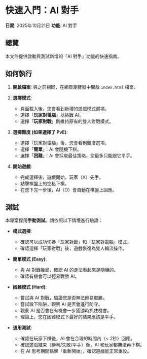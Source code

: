 # 快速入門：AI 對手

**日期**: 2025年10月21日
**功能**: AI 對手

## 總覽

本文件提供啟動與測試新增的「AI 對手」功能的快速指南。

## 如何執行

1.  **開啟檔案**: 與之前相同，在網頁瀏覽器中開啟 `index.html` 檔案。

2.  **選擇模式**:
    -   頁面載入後，您會看到新增的遊戲模式選項。
    -   選擇「**玩家對電腦**」以挑戰 AI。
    -   選擇「**玩家對戰**」則維持原有的雙人對戰模式。

3.  **選擇難度 (如果選擇了 PvE)**:
    -   選擇「玩家對電腦」後，您會看到難度選項。
    -   選擇「**簡單**」：AI 會隨機下棋。
    -   選擇「**困難**」：AI 會採取最佳策略，您最多只能跟它平手。

4.  **開始遊戲**:
    -   完成選擇後，遊戲開始。玩家（X）先手。
    -   點擊棋盤上的空格下棋。
    -   在您下完一步後，AI（O）會自動在棋盤上回應。

## 測試

本專案採用**手動測試**。請依照以下情境進行驗證：

-   **模式選擇**:
    -   確認可以成功切換「玩家對戰」和「玩家對電腦」模式。
    -   確認選擇「玩家對戰」後，遊戲恢復為雙人輪流操作。

-   **簡單模式 (Easy)**:
    -   與 AI 對戰幾局，確認 AI 的走法看起來是隨機的。
    -   確認有機會可以輕易戰勝 AI。

-   **困難模式 (Hard)**:
    -   嘗試與 AI 對戰，驗證您是否無法輕易取勝。
    -   嘗試設下陷阱，觀察 AI 是否會進行防守。
    -   觀察 AI 是否會在有機會一步獲勝時抓住機會。
    -   理論上，您在困難模式下最好的結果應該是平手。

-   **通用測試**:
    -   確認在玩家下棋後，AI 會在合理的時間內（< 2秒）回應。
    -   確認遊戲結束（勝利/失敗/平手）後，AI 和玩家都無法再下棋。
    -   在 AI 思考期間點擊「重新開始」，確認遊戲能正常重設。
